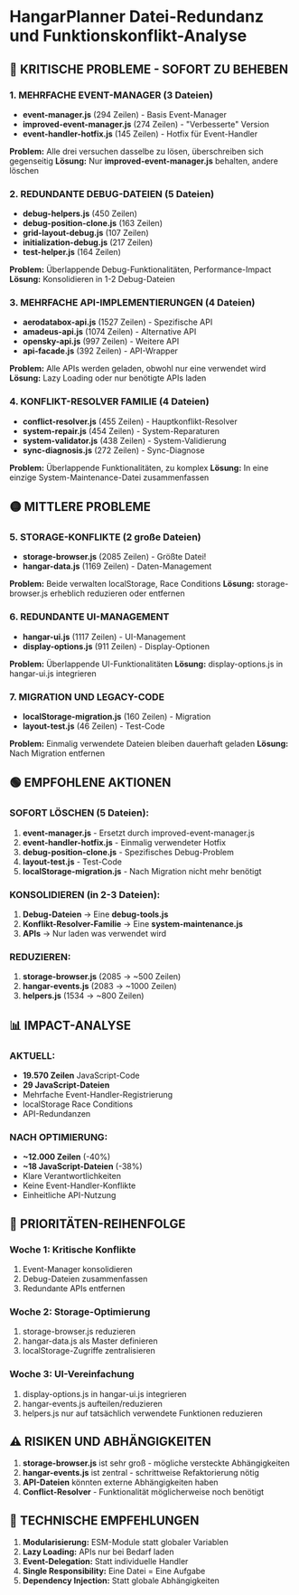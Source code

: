 # HangarPlanner Datei-Redundanz und Funktionskonflikt-Analyse

## 🔴 KRITISCHE PROBLEME - SOFORT ZU BEHEBEN

### 1. MEHRFACHE EVENT-MANAGER (3 Dateien)

- **event-manager.js** (294 Zeilen) - Basis Event-Manager
- **improved-event-manager.js** (274 Zeilen) - "Verbesserte" Version
- **event-handler-hotfix.js** (145 Zeilen) - Hotfix für Event-Handler

**Problem:** Alle drei versuchen dasselbe zu lösen, überschreiben sich gegenseitig
**Lösung:** Nur **improved-event-manager.js** behalten, andere löschen

### 2. REDUNDANTE DEBUG-DATEIEN (5 Dateien)

- **debug-helpers.js** (450 Zeilen)
- **debug-position-clone.js** (163 Zeilen)
- **grid-layout-debug.js** (107 Zeilen)
- **initialization-debug.js** (217 Zeilen)
- **test-helper.js** (164 Zeilen)

**Problem:** Überlappende Debug-Funktionalitäten, Performance-Impact
**Lösung:** Konsolidieren in 1-2 Debug-Dateien

### 3. MEHRFACHE API-IMPLEMENTIERUNGEN (4 Dateien)

- **aerodatabox-api.js** (1527 Zeilen) - Spezifische API
- **amadeus-api.js** (1074 Zeilen) - Alternative API
- **opensky-api.js** (997 Zeilen) - Weitere API
- **api-facade.js** (392 Zeilen) - API-Wrapper

**Problem:** Alle APIs werden geladen, obwohl nur eine verwendet wird
**Lösung:** Lazy Loading oder nur benötigte APIs laden

### 4. KONFLIKT-RESOLVER FAMILIE (4 Dateien)

- **conflict-resolver.js** (455 Zeilen) - Hauptkonflikt-Resolver
- **system-repair.js** (454 Zeilen) - System-Reparaturen
- **system-validator.js** (438 Zeilen) - System-Validierung
- **sync-diagnosis.js** (272 Zeilen) - Sync-Diagnose

**Problem:** Überlappende Funktionalitäten, zu komplex
**Lösung:** In eine einzige System-Maintenance-Datei zusammenfassen

## 🟡 MITTLERE PROBLEME

### 5. STORAGE-KONFLIKTE (2 große Dateien)

- **storage-browser.js** (2085 Zeilen) - Größte Datei!
- **hangar-data.js** (1169 Zeilen) - Daten-Management

**Problem:** Beide verwalten localStorage, Race Conditions
**Lösung:** storage-browser.js erheblich reduzieren oder entfernen

### 6. REDUNDANTE UI-MANAGEMENT

- **hangar-ui.js** (1117 Zeilen) - UI-Management
- **display-options.js** (911 Zeilen) - Display-Optionen

**Problem:** Überlappende UI-Funktionalitäten
**Lösung:** display-options.js in hangar-ui.js integrieren

### 7. MIGRATION UND LEGACY-CODE

- **localStorage-migration.js** (160 Zeilen) - Migration
- **layout-test.js** (46 Zeilen) - Test-Code

**Problem:** Einmalig verwendete Dateien bleiben dauerhaft geladen
**Lösung:** Nach Migration entfernen

## 🟢 EMPFOHLENE AKTIONEN

### SOFORT LÖSCHEN (5 Dateien):

1. **event-manager.js** - Ersetzt durch improved-event-manager.js
2. **event-handler-hotfix.js** - Einmalig verwendeter Hotfix
3. **debug-position-clone.js** - Spezifisches Debug-Problem
4. **layout-test.js** - Test-Code
5. **localStorage-migration.js** - Nach Migration nicht mehr benötigt

### KONSOLIDIEREN (in 2-3 Dateien):

1. **Debug-Dateien** → Eine **debug-tools.js**
2. **Konflikt-Resolver-Familie** → Eine **system-maintenance.js**
3. **APIs** → Nur laden was verwendet wird

### REDUZIEREN:

1. **storage-browser.js** (2085 → ~500 Zeilen)
2. **hangar-events.js** (2083 → ~1000 Zeilen)
3. **helpers.js** (1534 → ~800 Zeilen)

## 📊 IMPACT-ANALYSE

### AKTUELL:

- **19.570 Zeilen** JavaScript-Code
- **29 JavaScript-Dateien**
- Mehrfache Event-Handler-Registrierung
- localStorage Race Conditions
- API-Redundanzen

### NACH OPTIMIERUNG:

- **~12.000 Zeilen** (-40%)
- **~18 JavaScript-Dateien** (-38%)
- Klare Verantwortlichkeiten
- Keine Event-Handler-Konflikte
- Einheitliche API-Nutzung

## 🎯 PRIORITÄTEN-REIHENFOLGE

### Woche 1: Kritische Konflikte

1. Event-Manager konsolidieren
2. Debug-Dateien zusammenfassen
3. Redundante APIs entfernen

### Woche 2: Storage-Optimierung

1. storage-browser.js reduzieren
2. hangar-data.js als Master definieren
3. localStorage-Zugriffe zentralisieren

### Woche 3: UI-Vereinfachung

1. display-options.js in hangar-ui.js integrieren
2. hangar-events.js aufteilen/reduzieren
3. helpers.js nur auf tatsächlich verwendete Funktionen reduzieren

## ⚠️ RISIKEN UND ABHÄNGIGKEITEN

1. **storage-browser.js** ist sehr groß - mögliche versteckte Abhängigkeiten
2. **hangar-events.js** ist zentral - schrittweise Refaktorierung nötig
3. **API-Dateien** könnten externe Abhängigkeiten haben
4. **Conflict-Resolver** - Funktionalität möglicherweise noch benötigt

## 🔧 TECHNISCHE EMPFEHLUNGEN

1. **Modularisierung:** ESM-Module statt globaler Variablen
2. **Lazy Loading:** APIs nur bei Bedarf laden
3. **Event-Delegation:** Statt individuelle Handler
4. **Single Responsibility:** Eine Datei = Eine Aufgabe
5. **Dependency Injection:** Statt globale Abhängigkeiten
